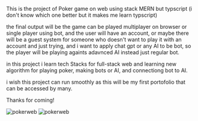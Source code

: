 This is the project of Poker game on web using stack MERN but typscript (i don't know which one better but it makes me learn typscript)

the final output will be the game can be played multiplayer on browser or single player using bot, and the user will have an account, or maybe there will be a guest system for someone who doesn't want to play it with an account and just trying, and i want to apply chat gpt or any AI to be bot, so the player will be playing againts adavnced AI instead just regular bot.

in this project i learn tech Stacks for full-stack web and learning new algorithm for playing poker, making bots or AI, and connectiong bot to AI.

i wish this project can run smoothly as this will be my first portofolio that can be accessed by many.

Thanks for coming! 

![pokerweb](https://github.com/user-attachments/assets/29f3f3b4-956f-475a-8028-9e88894dba9d)
![pokerweb](https://github.com/user-attachments/assets/3fec9401-658f-469e-ad6d-fb547018b4f6)
